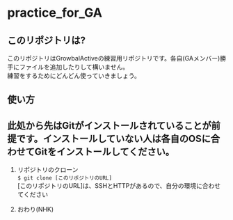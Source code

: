 # practice_for_GA
## このリポジトリは?
このリポジトリはGrowbalActiveの練習用リポジトリです。各自(GAメンバー)勝手にファイルを追加したりして構いません。  
練習をするためにどんどん使っていきましょう。

## 使い方

此処から先はGitがインストールされていることが前提です。インストールしていない人は各自のOSに合わせてGitをインストールしてください。
---
1. リポジトリのクローン  
`$ git clone [このリポジトリのURL]`  
[このリポジトリのURL]は、SSHとHTTPがあるので、自分の環境に合わせてください

2. おわり(NHK)
